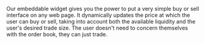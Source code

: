 Our embeddable widget gives you the power to put a very simple buy or sell interface on any web page. It dynamically updates the price at which the user can buy or sell, taking into account both the available liquidity and the user's desired trade size. The user doesn't need to concern themselves with the order book, they can just trade.
